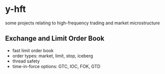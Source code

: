 # y-hft

some projects relating to high-frequency trading and market microstructure 

## Exchange and Limit Order Book
- fast limit order book
- order types: market, limit, stop, iceberg
- thread safety
- time-in-force options: GTC, IOC, FOK, GTD
